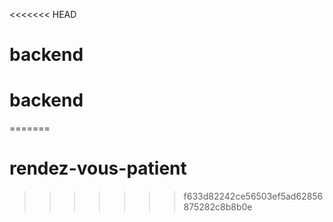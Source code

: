 <<<<<<< HEAD
# backend
# backend
=======
# rendez-vous-patient
>>>>>>> f633d82242ce56503ef5ad62856875282c8b8b0e
